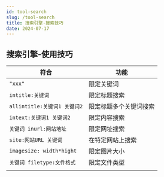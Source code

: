```yaml
---
id: tool-search
slug: /tool-search
title: 搜索引擎-搜索技巧
date: 2024-07-17
---
```


## 搜索引擎-使用技巧

| 符合                         | 功能                   |
| ---------------------------- | ---------------------- |
| `"xxx"`                      | 限定关键词             |
| `intitle:关键词`             | 限定标题搜索           |
| `allintitle:关键词1 关键词2` | 限定标题多个关键词搜索 |
| `intext:关键词1 关键词2`     | 限定内容搜索           |
| `关键词 inurl:网站地址`      | 限定网址搜索           |
| `site:网站URL 关键词`        | 在特定网站上搜索       |
| `imagesize: width*hight`     | 限定图片大小           |
| `关键词 filetype:文件格式`   | 限定文件类型           |
|                              |                        |

